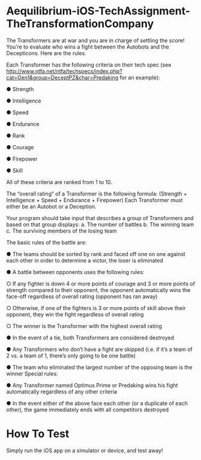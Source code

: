 # Aequilibrium-iOS-TechAssignment-TheTransformationCompany

The  Transformers  are  at  war  and   you   are  in  charge  of  settling  the  score!  You’re  to  evaluate  who  wins  a fight   between   the   Autobots   and   the   Decepticons.   Here   are   the   rules.

Each   Transformer   has   the   following   criteria   on   their   tech   spec   (see http://www.ntfa.net/ntfa/techspecs/index.php?cat=Gen1&group=DeceptPZ&char=Predaking    for   an example):

● Strength

● Intelligence 

● Speed

● Endurance 

● Rank

● Courage

● Firepower 

● Skill

All   of   these   criteria   are   ranked   from   1   to   10.

The   “overall   rating”   of   a   Transformer   is   the   following   formula: (Strength   +   Intelligence   +   Speed   +   Endurance   +   Firepower)
Each   Transformer   must   either   be   an   Autobot   or   a   Deception.

Your   program   should   take   input   that   describes   a   group   of   Transformers   and   based   on   that   group displays:
a. The   number   of   battles
b. The   winning   team
c. The   surviving   members   of   the   losing   team

The   basic   rules   of   the   battle   are:

● The   teams   should   be   sorted   by   rank   and   faced   off   one   on   one   against   each   other   in   order   to determine   a   victor,   the   loser   is   eliminated

● A   battle   between   opponents   uses   the   following   rules:

  ○ If   any   fighter   is   down   4   or   more   points   of   courage   and   3   or   more   points   of   strength
compared   to   their   opponent,   the   opponent   automatically   wins   the   face-off   regardless   of
overall   rating   (opponent   has   ran   away)
  
  ○ Otherwise,   if   one   of   the   fighters   is   3   or   more   points   of   skill   above   their   opponent,   they   win
the   fight   regardless   of   overall   rating
  
  ○ The   winner   is   the   Transformer   with   the   highest   overall   rating
  
● In   the   event   of   a   tie,   both   Transformers   are   considered   destroyed

● Any   Transformers   who   don’t   have   a   fight   are   skipped   (i.e.   if   it’s   a   team   of   2   vs.   a   team   of   1,   there’s
only   going   to   be   one   battle)

● The   team   who   eliminated   the   largest   number   of   the   opposing   team   is   the   winner
Special   rules:

● Any   Transformer   named   Optimus   Prime   or   Predaking   wins   his   fight   automatically   regardless   of any   other   criteria

● In   the   event   either   of   the   above   face   each   other   (or   a   duplicate   of   each   other),   the   game immediately   ends   with   all   competitors   destroyed


# How To Test

Simply run the iOS app on a simulator or device, and test away!
